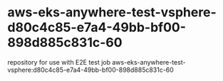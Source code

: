 # aws-eks-anywhere-test-vsphere-d80c4c85-e7a4-49bb-bf00-898d885c831c-60
repository for use with E2E test job aws-eks-anywhere-test-vsphere:d80c4c85-e7a4-49bb-bf00-898d885c831c-60
